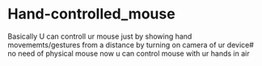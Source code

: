 # Hand-controlled_mouse
Basically U can controll ur mouse just by showing hand movememts/gestures from a distance by turning on camera of ur device# no need of physical mouse now u can control mouse with ur hands in air
